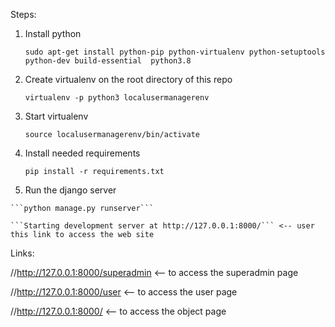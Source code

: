 Steps:

1. Install python
 
    ```sudo apt-get install python-pip python-virtualenv python-setuptools python-dev build-essential  python3.8```
  
 2. Create virtualenv on the root directory of this repo
 
    ```virtualenv -p python3 localusermanagerenv```
   
 3. Start virtualenv
 
    ```source localusermanagerenv/bin/activate```
   
 4. Install needed requirements
 
    ```pip install -r requirements.txt```
    
  5. Run the django server
   
    ```python manage.py runserver```
    
    ```Starting development server at http://127.0.0.1:8000/``` <-- user this link to access the web site
    
Links:

//http://127.0.0.1:8000/superadmin <-- to access the superadmin page

//http://127.0.0.1:8000/user <-- to access the user page

//http://127.0.0.1:8000/ <-- to access the object page

